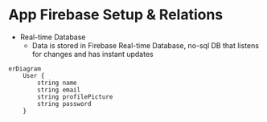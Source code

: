 # App Firebase Setup & Relations

- Real-time Database
  - Data is stored in Firebase Real-time Database, no-sql DB that listens for changes and has instant updates

```mermaid
erDiagram
    User {
        string name
        string email
        string profilePicture
        string password
    }
```